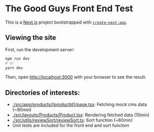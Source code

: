 # The Good Guys Front End Test

This is a [Next.js](https://nextjs.org/) project bootstrapped with [`create-next-app`](https://github.com/vercel/next.js/tree/canary/packages/create-next-app).

## Viewing the site

First, run the development server:

```bash
npm run dev
# or
yarn dev
```

Then, open [http://localhost:3000](http://localhost:3000) with your browser to see the result.

## Directories of interests:

- [./src/app/products/[productId]/page.tsx](./src/app/products/[productId]/page.tsx): Fetching mock cms data (~90min)
- [./src/layouts/Products/Product.tsx](./src/layouts/Products/Product.tsx): Rendering fetched data (10min)
- [./src/utils/reviewSort/reviewSort.ts](./src/utils/reviewSort/reviewSort.ts): Sort function (~60min)
- Unit tests are included for the front end and sort function
